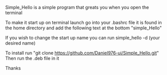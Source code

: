 Simple_Hello is a simple program that greats you when you open the terminal

To make it start up on terminal launch go into your .bashrc file it is found in the home directory and add the following text at the bottom "simple_Hello"

If you wish to change the start up name you can run simple_hello -d (your desired name)

To install run 
"git clone https://github.com/Daniel976-ui/Simple_Hello.git"
 Then run the .deb file in it

Thanks
